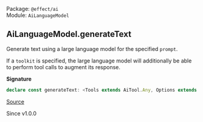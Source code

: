Package: `@effect/ai`<br />
Module: `AiLanguageModel`<br />

## AiLanguageModel.generateText

Generate text using a large language model for the specified `prompt`.

If a `toolkit` is specified, the large language model will additionally
be able to perform tool calls to augment its response.

**Signature**

```ts
declare const generateText: <Tools extends AiTool.Any, Options extends NoExcessProperties<GenerateTextOptions<any>, Options>>(options: Options & GenerateTextOptions<Tools>) => Effect.Effect<ExtractSuccess<Options>, ExtractError<Options>, AiLanguageModel | ExtractContext<Options>>
```

[Source](https://github.com/Effect-TS/effect/tree/main/packages/ai/ai/src/AiLanguageModel.ts#L636)

Since v1.0.0